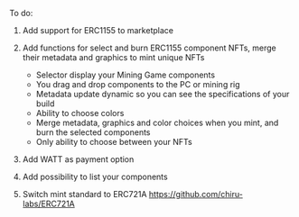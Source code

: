 To do:

1. Add support for ERC1155 to marketplace
2. Add functions for select and burn ERC1155 component NFTs, merge their metadata and graphics to mint unique NFTs
   - Selector display your Mining Game components
   - You drag and drop components to the PC or mining rig
   - Metadata update dynamic so you can see the specifications of your build
   - Ability to choose colors
   - Merge metadata, graphics and color choices when you mint, and burn the selected components
   - Only ability to choose between your NFTs

4. Add WATT as payment option
5. Add possibility to list your components 
6. Switch mint standard to ERC721A https://github.com/chiru-labs/ERC721A

